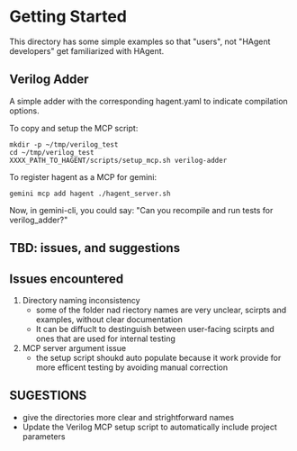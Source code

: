 # Getting Started

This directory has some simple examples so that "users", not "HAgent developers" get familiarized with HAgent.

## Verilog Adder

A simple adder with the corresponding hagent.yaml to indicate compilation options.

To copy and setup the MCP script:
```
mkdir -p ~/tmp/verilog_test
cd ~/tmp/verilog_test
XXXX_PATH_TO_HAGENT/scripts/setup_mcp.sh verilog-adder
```

To register hagent as a MCP for gemini:
```
gemini mcp add hagent ./hagent_server.sh
```

Now, in gemini-cli, you could say:
"Can you recompile and run tests for verilog_adder?"


## TBD: issues, and suggestions


## Issues encountered 
1. Directory naming inconsistency 
   - some of the folder nad riectory names are very unclear, scirpts and examples, without clear documentation
   - It can be diffuclt to destinguish between user-facing scirpts and ones that are used for internal testing
2. MCP server argument issue
   - the setup script shoukd auto populate because it work provide for more efficent testing by avoiding manual correction
  
## SUGESTIONS
 - give the directories more clear and strightforward names
 - Update the Verilog MCP setup script to automatically include project parameters
   
